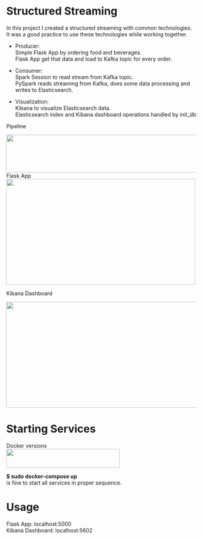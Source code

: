# Structured Streaming

In this project I created a structured streaming with common technologies.<br>
It was a good practice to use these technologies while working together.<br>

- Producer:<br>
Simple Flask App by ordering food and beverages.<br>
Flask App get that data and load to Kafka topic for every order.<br>

- Consumer:<br>
Spark Session to read stream from Kafka topic.<br>
PySpark reads streaming from Kafka, does some data processing and writes to Elasticsearch.<br>

- Visualization:<br>
Kibana to visualize Elasticsearch data.<br>
Elasticsearch index and Kibana dashboard operations handled by init_db

Pipeline

<img src="https://user-images.githubusercontent.com/67562422/213930430-33b6af44-c0b6-434b-9405-d38fe077ec28.png" width="800" height="100" >
<br>
Flask App

<img src="https://user-images.githubusercontent.com/67562422/210098040-c3e1e4cf-3bcf-4c28-8ea6-ac55cf560d41.png" width="500" height="280" >

Kibana Dashboard

<img src="https://user-images.githubusercontent.com/67562422/210100372-c5ab6564-eb08-4545-9f31-318fe3f2475a.png" width="1000" height="280" >

# Starting Services
Docker versions <br>
<img src="https://user-images.githubusercontent.com/67562422/214274763-a9432f84-d144-468d-9103-c4d687282e1d.png" width="300" height="50" >

<b>$ sudo docker-compose up</b> <br>
is fine to start all services in proper sequence. <br>

# Usage
Flask App: localhost:5000 <br>
Kibana Dashboard: localhost:5602 <br>









